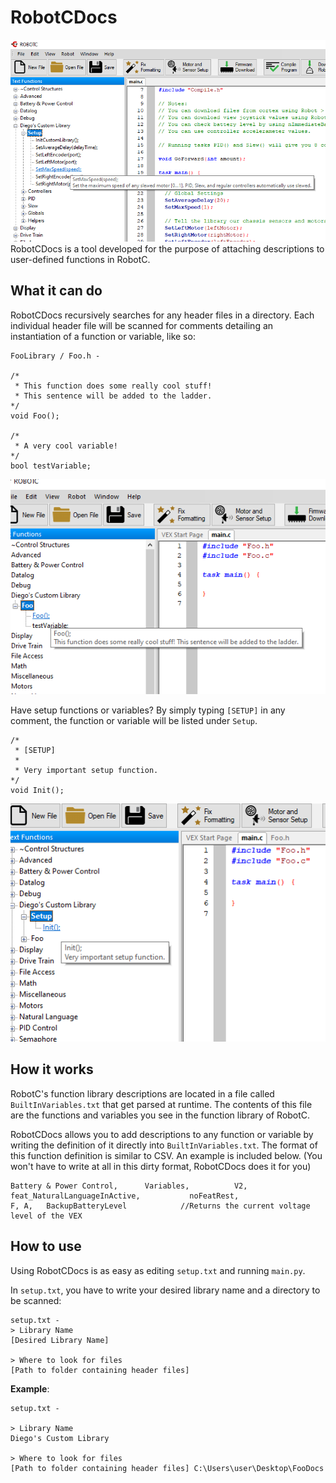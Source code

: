 # RobotCDocs
![Preview Image](/Images/Preview_Image.png)
RobotCDocs is a tool developed for the purpose of attaching descriptions to user-defined functions in RobotC. 

## What it can do
RobotCDocs recursively searches for any header files in a directory. Each individual header file will be scanned for comments detailing an instantiation of a function or variable, like so:

    FooLibrary / Foo.h - 

    /*
     * This function does some really cool stuff!
     * This sentence will be added to the ladder.
    */
    void Foo();

    /*
     * A very cool variable!
    */
    bool testVariable;

![Preview Image](/Images/Foo_Image.png)

Have setup functions or variables? By simply typing ```[SETUP]``` in any comment, the function or variable will be listed under ```Setup```. 


    /*
     * [SETUP]
     *
     * Very important setup function.
    */
    void Init();


![Preview Image](/Images/Foo_Setup_Image.png)

## How it works
RobotC's function library descriptions are located in a file called ```BuiltInVariables.txt``` that get parsed at runtime. The contents of this file are the functions and variables you see in the function library of RobotC.

RobotCDocs allows you to add descriptions to any function or variable by writing the definition of it directly into ```BuiltInVariables.txt```. The format of this function definition is similar to CSV. An example is included below. (You won't have to write at all in this dirty format, RobotCDocs does it for you)

    Battery & Power Control,      Variables,          V2,            feat_NaturalLanguageInActive,           noFeatRest,                   F, A,   BackupBatteryLevel            //Returns the current voltage level of the VEX 


## How to use

Using RobotCDocs is as easy as editing ```setup.txt``` and running ```main.py```.

In ```setup.txt```, you have to write your desired library name and a directory to be scanned:

    setup.txt - 
    > Library Name
    [Desired Library Name]

    > Where to look for files
    [Path to folder containing header files]


__Example__:

    setup.txt - 

    > Library Name
    Diego's Custom Library

    > Where to look for files
    [Path to folder containing header files] C:\Users\user\Desktop\FooDocs










